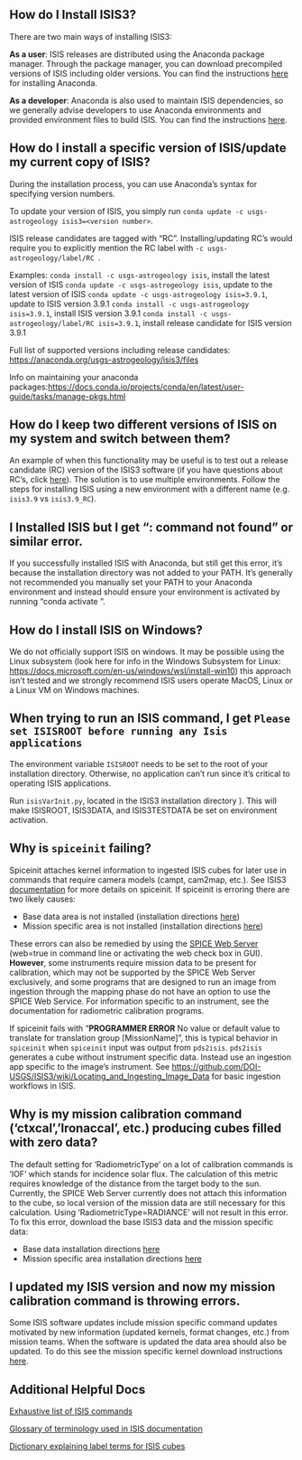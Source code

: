 ## How do I Install ISIS3?
There are two main ways of installing ISIS3:

__As a user__: ISIS releases are distributed using the Anaconda package manager. Through the package manager, you can download precompiled versions of ISIS including older versions. You can find the instructions [here][8] for installing Anaconda. 


__As a developer__: Anaconda is also used to maintain ISIS dependencies, so we generally advise developers to use Anaconda environments and provided environment files to build ISIS. You can find the instructions [here][9].

[8]: https://github.com/DOI-USGS/ISIS3/blob/dev/README.md#isis3-installation-with-conda
[9]: https://github.com/DOI-USGS/ISIS3/wiki/Developing-ISIS3-with-cmake


## How do I install a specific version of ISIS/update my current copy of ISIS?
During the installation process, you can use Anaconda’s syntax for specifying version numbers. 

To update your version of ISIS, you simply run `conda update -c usgs-astrogeology isis3=<version number>`.

ISIS release candidates are tagged with “RC”. Installing/updating RC’s would require you to explicitly mention the RC label with `-c usgs-astrogeology/label/RC `. 

Examples: 
`conda install -c usgs-astrogeology isis`, install the latest version of ISIS
`conda update -c usgs-astrogeology isis`, update to the latest version of ISIS
`conda update -c usgs-astrogeology isis=3.9.1`, update to ISIS version 3.9.1
`conda install -c usgs-astrogeology isis=3.9.1`, install ISIS version 3.9.1
`conda install -c usgs-astrogeology/label/RC isis=3.9.1`, install release candidate for ISIS version 3.9.1 

Full list of supported versions including release candidates: https://anaconda.org/usgs-astrogeology/isis3/files 

Info on maintaining your anaconda packages:https://docs.conda.io/projects/conda/en/latest/user-guide/tasks/manage-pkgs.html

## How do I keep two different versions of ISIS on my system and switch between them?
An example of when this functionality may be useful is to test out a release candidate (RC) version of the ISIS3 software (if you have questions about RC’s, click [here][1]). The solution is to use multiple environments. Follow the steps for installing ISIS using a new environment with a different name (e.g. `isis3.9` vs `isis3.9_RC`).

[1]: https://github.com/DOI-USGS/ISIS3/wiki/Release-Schedule

## I Installed ISIS but I get “<app>: command not found” or similar error.
If you successfully installed ISIS with Anaconda, but still get this error, it’s because the installation directory was not added to your PATH. It’s generally not recommended you manually set your PATH to your Anaconda environment and instead should ensure your environment is activated by running “conda activate <isis3 env name>”. 

## How do I install ISIS on Windows?
We do not officially support ISIS on windows. It may be possible using the Linux subsystem (look here for info in the Windows Subsystem for Linux: https://docs.microsoft.com/en-us/windows/wsl/install-win10) this approach isn’t tested and we strongly recommend ISIS users operate MacOS, Linux or a Linux VM on Windows machines. 

## When trying to run an ISIS command, I get `Please set ISISROOT before running any Isis applications`
The environment variable `ISISROOT` needs to be set to the root of your installation directory. Otherwise, no application can’t run since it’s critical to operating ISIS applications.

Run  `isisVarInit.py`, located in the ISIS3 installation directory ). This will make ISISROOT, ISIS3DATA, and ISIS3TESTDATA be set on environment activation.  


## Why is `spiceinit` failing?
Spiceinit attaches kernel information to ingested ISIS cubes for later use in commands that require camera models (campt, cam2map, etc.). See ISIS3 [documentation][3] for more details on spiceinit. If spiceinit is erroring there are two likely causes:
* Base data area is not installed (installation directions [here][4])
* Mission specific area is not installed (installation directions [here][5])

These errors can also be remedied by using the [SPICE Web Server][6] (web=true in command line or activating the web check box in GUI). __However__, some instruments require mission data to be present for calibration, which may not be supported by the SPICE Web Server exclusively, and some programs that are designed to run an image from ingestion through the mapping phase do not have an option to use the SPICE Web Service. For information specific to an instrument, see the documentation for radiometric calibration programs. 

If spiceinit fails with “**PROGRAMMER ERROR** No value or default value to translate for translation group [MissionName]”, this is typical behavior in `spiceinit` when `spiceinit` input was output from `pds2isis`. `pds2isis` generates a cube without instrument specific data. Instead use an ingestion app specific to the image’s instrument. See https://github.com/DOI-USGS/ISIS3/wiki/Locating_and_Ingesting_Image_Data for basic ingestion workflows in ISIS. 

## Why is my mission calibration command (‘ctxcal’,’lronaccal’, etc.) producing cubes filled with zero data?
The default setting for ‘RadiometricType’ on a lot of calibration commands is ‘IOF’ which stands for incidence solar flux. The calculation of this metric requires knowledge of the distance from the target body to the sun. Currently, the SPICE Web Server currently does not attach this information to the cube, so local version of the mission data are still necessary for this calculation. Using ‘RadiometricType=RADIANCE’ will not result in this error. To fix this error, download the base ISIS3 data and the mission specific data:
* Base data installation directions [here][4]
* Mission specific area installation directions [here][5]

## I updated my ISIS version and now my mission calibration command is throwing errors.
Some ISIS software updates include mission specific command updates motivated by new information (updated kernels, format changes, etc.) from mission teams. When the software is updated the data area should also be updated. To do this see the mission specific kernel download instructions [here][5].

[3]: https://isis.astrogeology.usgs.gov/Application/presentation/Tabbed/spiceinit/spiceinit.html
[4]: https://isis.astrogeology.usgs.gov/documents/InstallGuide/#ISIS3DataDownload
[5]: https://isis.astrogeology.usgs.gov/documents/InstallGuide/#MissionSpecific
[6]: https://isis.astrogeology.usgs.gov/documents/InstallGuide/#SPICEWebService


## Additional Helpful Docs
[Exhaustive list of ISIS commands](https://isis.astrogeology.usgs.gov/Application/index.html)

[Glossary of terminology used in ISIS documentation](https://isis.astrogeology.usgs.gov/documents/Glossary/Glossary.html)

[Dictionary explaining label terms for ISIS cubes](https://isis.astrogeology.usgs.gov/documents/LabelDictionary/LabelDictionary.html)
